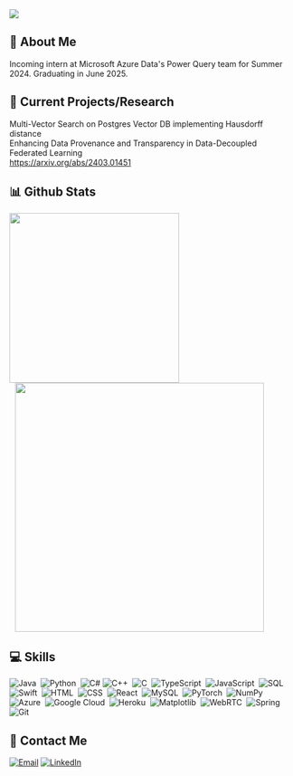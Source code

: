 <img src="./banner.png">

## 💫 About Me
Incoming intern at Microsoft Azure Data's Power Query team for Summer 2024. Graduating in June 2025.

## 🌟 Current Projects/Research
Multi-Vector Search on Postgres Vector DB implementing Hausdorff distance\
Enhancing Data Provenance and Transparency in Data-Decoupled Federated Learning\
https://arxiv.org/abs/2403.01451

## 📊 Github Stats
<div>
  <img src="https://github-readme-stats.vercel.app/api/top-langs/?username=michael-gu&layout=compact&hide=TSQL&theme=light" width="300" style="margin-right: 10px;">
  <img src="https://github-readme-streak-stats.herokuapp.com?user=michael-gu&theme=light" width="440" style="margin-left: 10px;">
</div>

## 💻 Skills
![Java](https://img.shields.io/badge/-Java-05122A?style=flat&logo=java)&nbsp;
![Python](https://img.shields.io/badge/-Python-05122A?style=flat&logo=python)&nbsp;
![C#](https://img.shields.io/badge/-C%23-05122A?style=flat&logo=csharp)
![C++](https://img.shields.io/badge/-C++-05122A?style=flat&logo=cplusplus)&nbsp;
![C](https://img.shields.io/badge/-C-05122A?style=flat&logo=c)&nbsp;
![TypeScript](https://img.shields.io/badge/-TypeScript-05122A?style=flat&logo=typescript)&nbsp;
![JavaScript](https://img.shields.io/badge/-JavaScript-05122A?style=flat&logo=javascript)&nbsp;
![SQL](https://img.shields.io/badge/-SQL-05122A?style=flat&logo=sql&logoColor=4479A1)&nbsp;
![Swift](https://img.shields.io/badge/-Swift-05122A?style=flat&logo=swift)&nbsp;
![HTML](https://img.shields.io/badge/-HTML-05122A?style=flat&logo=html5)&nbsp;
![CSS](https://img.shields.io/badge/-CSS-05122A?style=flat&logo=css3)&nbsp;
![React](https://img.shields.io/badge/-React-05122A?style=flat&logo=react)&nbsp;
![MySQL](https://img.shields.io/badge/-MySQL-05122A?style=flat&logo=mysql)&nbsp;
![PyTorch](https://img.shields.io/badge/-PyTorch-05122A?style=flat&logo=pytorch)&nbsp;
![NumPy](https://img.shields.io/badge/-NumPy-05122A?style=flat&logo=numpy)&nbsp;
![Azure](https://img.shields.io/badge/-Azure-05122A?style=flat&logo=microsoftazure)&nbsp;
![Google Cloud](https://img.shields.io/badge/-Google%20Cloud-05122A?style=flat&logo=googlecloud)&nbsp;
![Heroku](https://img.shields.io/badge/-Heroku-05122A?style=flat&logo=heroku)&nbsp;
![Matplotlib](https://img.shields.io/badge/-Matplotlib-05122A?style=flat&logo=python)&nbsp;
![WebRTC](https://img.shields.io/badge/-WebRTC-05122A?style=flat&logo=webrtc)&nbsp;
![Spring](https://img.shields.io/badge/-Spring-05122A?style=flat&logo=spring)&nbsp;
![Git](https://img.shields.io/badge/-Git-05122A?style=flat&logo=git)&nbsp;



## 👥 Contact Me

[![Email](https://img.shields.io/badge/Email-michgu%40cs.washington.edu-blue)](mailto:michgu@cs.washington.edu)
[![LinkedIn](https://img.shields.io/badge/LinkedIn-Connect-blue?logo=linkedin)](https://www.linkedin.com/in/mich-gu)
